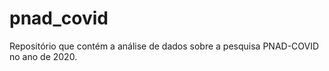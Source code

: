 # pnad_covid
Repositório que contém a análise de dados sobre a pesquisa PNAD-COVID no ano de 2020. 
